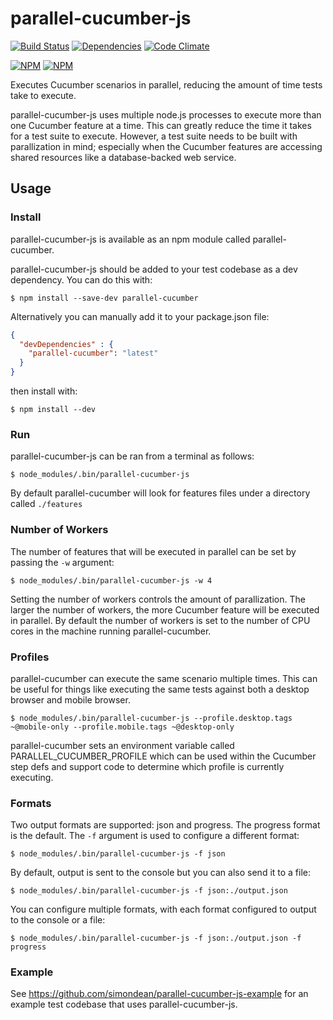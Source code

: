 # parallel-cucumber-js
  [![Build Status](https://travis-ci.org/simondean/parallel-cucumber-js.png?branch=master)](https://travis-ci.org/simondean/parallel-cucumber-js)
  [![Dependencies](https://david-dm.org/simondean/parallel-cucumber-js.png)](https://david-dm.org/simondean/parallel-cucumber-js)
  [![Code Climate](https://codeclimate.com/github/simondean/parallel-cucumber-js.png)](https://codeclimate.com/github/simondean/parallel-cucumber-js)

[![NPM](https://nodei.co/npm/parallel-cucumber.png?stars&downloads)](https://nodei.co/npm/parallel-cucumber/)
[![NPM](https://nodei.co/npm-dl/parallel-cucumber.png)](https://nodei.co/npm/parallel-cucumber/)

Executes Cucumber scenarios in parallel, reducing the amount of time tests take to execute.

parallel-cucumber-js uses multiple node.js processes to execute more than one Cucumber feature at a time.  This can
greatly reduce the time it takes for a test suite to execute.  However, a test suite needs to be built with
parallization in mind; especially when the Cucumber features are accessing shared resources like a database-backed
web service.

## Usage

### Install

parallel-cucumber-js is available as an npm module called parallel-cucumber.

parallel-cucumber-js should be added to your test codebase as a dev dependency.  You can do this with:

``` shell
$ npm install --save-dev parallel-cucumber
```

Alternatively you can manually add it to your package.json file:

``` json
{
  "devDependencies" : {
    "parallel-cucumber": "latest"
  }
}
```

then install with:

``` shell
$ npm install --dev
```

### Run

parallel-cucumber-js can be ran from a terminal as follows:

``` shell
$ node_modules/.bin/parallel-cucumber-js
```

By default parallel-cucumber will look for features files under a directory called `./features`

### Number of Workers

The number of features that will be executed in parallel can be set by passing the `-w` argument:

``` shell
$ node_modules/.bin/parallel-cucumber-js -w 4
```

Setting the number of workers controls the amount of parallization.  The larger the number of workers, the more
Cucumber feature will be executed in parallel.  By default the number of workers is set to the number of CPU cores in
the machine running parallel-cucumber.

### Profiles

parallel-cucumber can execute the same scenario multiple times.  This can be useful for things like executing the same
tests against both a desktop browser and mobile browser.

``` shell
$ node_modules/.bin/parallel-cucumber-js --profile.desktop.tags ~@mobile-only --profile.mobile.tags ~@desktop-only
```

parallel-cucumber sets an environment variable called PARALLEL_CUCUMBER_PROFILE which can be used within the
Cucumber step defs and support code to determine which profile is currently executing.

### Formats

Two output formats are supported: json and progress.  The progress format is the default.  The `-f` argument is used
to configure a different format:

``` shell
$ node_modules/.bin/parallel-cucumber-js -f json
```

By default, output is sent to the console but you can also send it to a file:

``` shell
$ node_modules/.bin/parallel-cucumber-js -f json:./output.json
```

You can configure multiple formats, with each format configured to output to the console or a file:

``` shell
$ node_modules/.bin/parallel-cucumber-js -f json:./output.json -f progress
```

### Example

See https://github.com/simondean/parallel-cucumber-js-example for an example
test codebase that uses parallel-cucumber-js.
